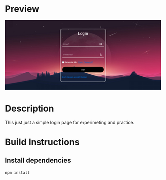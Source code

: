 


# Preview

![Screenshot of the login page](./images/ScreenShot.png)

# Description

This just just a simple login page for experimeting and practice.

# Build Instructions

## Install dependencies

```
npm install
```